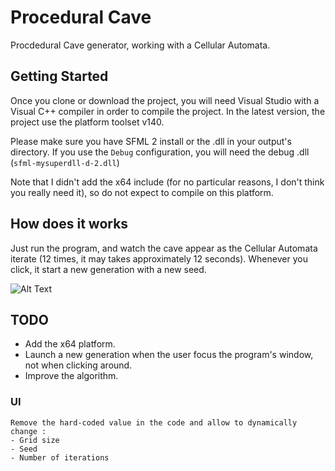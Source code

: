 # Procedural Cave

Procdedural Cave generator, working with a Cellular Automata.

## Getting Started

Once you clone or download the project, you will need Visual Studio with a Visual C++ compiler in order to compile the project. In the latest version, the project use the platform toolset v140.

Please make sure you have SFML 2 install or the .dll in your output's directory.
If you use the `Debug` configuration, you will need the debug .dll (`sfml-mysuperdll-d-2.dll`)

Note that I didn't add the x64 include (for no particular reasons, I don't think you really need it), so do not expect to compile on this platform.

## How does it works

Just run the program, and watch the cave appear as the Cellular Automata iterate (12 times, it may takes approximately 12 seconds).
Whenever you click, it start a new generation with a new seed.

![Alt Text](https://github.com/Zibe/ProceduralCave/blob/master/Capture.JPG)

## TODO

 - Add the x64 platform.
 - Launch a new generation when the user focus the program's window, not when clicking around.
 - Improve the algorithm.
 
 ### UI
 	Remove the hard-coded value in the code and allow to dynamically change :
 	- Grid size
 	- Seed
 	- Number of iterations
